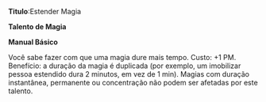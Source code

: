 **Titulo**:Estender Magia

**Talento de Magia**

**Manual Básico**

 Você sabe fazer com que uma magia dure mais tempo. Custo: +1 PM. Benefício: a duração da magia é duplicada (por exemplo, um imobilizar pessoa estendido dura 2 minutos, em vez de 1 min). Magias com duração instantânea, permanente ou concentração não podem ser afetadas por este talento.